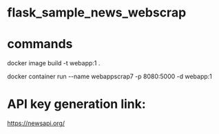 # flask_sample_news_webscrap


# commands

docker image build -t webapp:1 .

docker container run --name webappscrap7 -p 8080:5000 -d webapp:1



# API key generation link:

https://newsapi.org/
